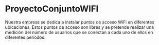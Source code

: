 # ProyectoConjuntoWIFI
Nuestra empresa se dedica a instalar puntos de acceso WiFi en diferentes ubicaciones. Estos puntos de acceso son libres y se pretende realizar una medición del número de usuarios que se conectan a cada uno de ellos en diferentes períodos.  
